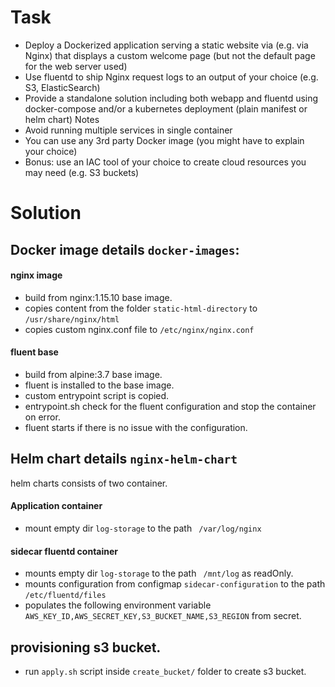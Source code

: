 # Task
 - Deploy a Dockerized application serving a static website via (e.g. via Nginx) that displays a custom welcome page (but not the default page for the web server used)
 - Use fluentd to ship Nginx request logs to an output of your choice (e.g. S3, ElasticSearch)
 - Provide a standalone solution including both webapp and fluentd using docker-compose and/or a kubernetes deployment (plain manifest or helm chart)
Notes
 - Avoid running multiple services in single container
 - You can use any 3rd party Docker image (you might have to explain your choice)
 - Bonus: use an IAC tool of your choice to create cloud resources you may need (e.g. S3
buckets)

# Solution
## Docker image details `docker-images`:
#### nginx image
 - build from nginx:1.15.10 base image.
 - copies content from the folder `static-html-directory` to `/usr/share/nginx/html`
 - copies custom nginx.conf file to `/etc/nginx/nginx.conf`
#### fluent base
 - build from alpine:3.7 base image.
 - fluent is installed to the base image.
 - custom entrypoint script is copied.
 - entrypoint.sh check for the fluent configuration and stop the container on error.
 - fluent starts if there is no issue with the configuration.

## Helm chart details `nginx-helm-chart`
helm charts consists of two container.
#### Application container
 - mount empty dir `log-storage` to the path ` /var/log/nginx`
#### sidecar fluentd container
 - mounts empty dir `log-storage` to the path ` /mnt/log` as readOnly.
 - mounts configuration from configmap `sidecar-configuration` to the path `/etc/fluentd/files`
 - populates the following environment variable `AWS_KEY_ID,AWS_SECRET_KEY,S3_BUCKET_NAME,S3_REGION` from secret.
## provisioning s3 bucket.
 - run `apply.sh` script inside `create_bucket/` folder to create s3 bucket.
